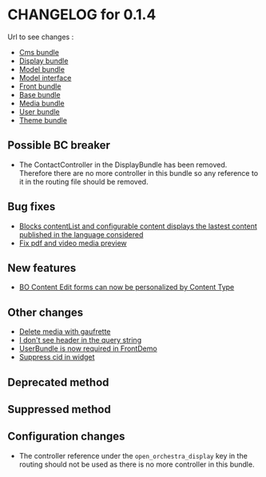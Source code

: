 # CHANGELOG for 0.1.4

Url to see changes : 

 - [Cms bundle](https://github.com/open-orchestra/open-orchestra-cms-bundle/compare/v0.1.3...v0.1.4)
 - [Display bundle](https://github.com/open-orchestra/open-orchestra-display-bundle/compare/v0.1.3...v0.1.4)
 - [Model bundle](https://github.com/open-orchestra/open-orchestra-model-bundle/compare/v0.1.3...v0.1.4)
 - [Model interface](https://github.com/open-orchestra/open-orchestra-model-interface/compare/v0.1.3...v0.1.4)
 - [Front bundle](https://github.com/open-orchestra/open-orchestra-front-bundle/compare/v0.1.3...v0.1.4)
 - [Base bundle](https://github.com/open-orchestra/open-orchestra-base-bundle/compare/v0.1.3...v0.1.4)
 - [Media bundle](https://github.com/open-orchestra/open-orchestra-media-bundle/compare/v0.1.3...v0.1.4)
 - [User bundle](https://github.com/open-orchestra/open-orchestra-user-bundle/compare/v0.1.3...v0.1.4)
 - [Theme bundle](https://github.com/open-orchestra/open-orchestra-theme-bundle/compare/v0.1.3...v0.1.4)

## Possible BC breaker
- The ContactController in the DisplayBundle has been removed. Therefore there are no more controller in
  this bundle so any reference to it in the routing file should be removed.

## Bug fixes
- [Blocks contentList and configurable content displays the lastest content published in the language considered](https://trello.com/c/soVPYDii/763-2-etq-ufront-lorsque-je-liste-les-contents-je-ne-prends-que-les-derniers-content-publie-dans-la-langue-considere)
- [Fix pdf and video media preview](https://trello.com/c/Nl6I3Eej/818-2-dans-la-mediatheque-il-n-y-a-pas-la-preview-des-pdf-et-les-noms-de-fichiers-longs-depassent-du-cadre)

## New features
- [BO Content Edit forms can now be personalized by Content Type](https://trello.com/c/m5DCUGSd/769-2-psa-caen-possibilite-de-personnalisation-du-template-d-affichage-d-un-formulaire-de-contenu)

## Other changes
- [Delete media with gaufrette](https://trello.com/c/2gS8iiT4/732-check-lors-de-la-suppression-d-un-media-est-ce-que-gaufrette-fait-une-action-de-delete-sur-le-repertoire-distant)
- [I don't see header in the query string](https://trello.com/c/GVlPZ9Md/719-1-etq-ufront-je-ne-vois-pas-de-header-dans-la-querystring)
- [UserBundle is now required in FrontDemo](https://trello.com/c/mez7LKvJ/791-0-5-les-fixtures-du-model-bundle-creent-une-page-avec-un-bloc-login-mais-il-n-y-a-pas-de-strategie-login-dans-le-projet-front-de)
- [Suppress cid in widget](https://trello.com/c/yeVDAiug/646-3-suppression-des-cid-sur-le-modele-du-tableview)

## Deprecated method


## Suppressed method

## Configuration changes
- The controller reference under the `open_orchestra_display` key in the routing should not be used
  as there is no more controller in this bundle.

